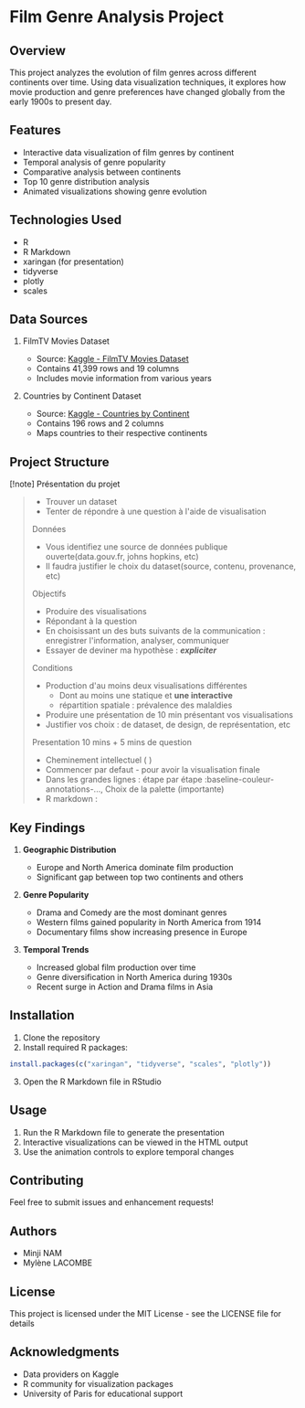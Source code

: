 # Film Genre Analysis Project

## Overview
This project analyzes the evolution of film genres across different continents over time. 
Using data visualization techniques, it explores how movie production and genre preferences have changed globally from the early 1900s to present day.

## Features
- Interactive data visualization of film genres by continent
- Temporal analysis of genre popularity
- Comparative analysis between continents
- Top 10 genre distribution analysis
- Animated visualizations showing genre evolution

## Technologies Used
- R
- R Markdown
- xaringan (for presentation)
- tidyverse
- plotly
- scales

## Data Sources
1. FilmTV Movies Dataset
   - Source: [Kaggle - FilmTV Movies Dataset](https://www.kaggle.com/datasets/stefanoleone992/filmtv-movies-dataset/data)
   - Contains 41,399 rows and 19 columns
   - Includes movie information from various years

2. Countries by Continent Dataset
   - Source: [Kaggle - Countries by Continent](https://www.kaggle.com/datasets/hserdaraltan/countries-by-continent)
   - Contains 196 rows and 2 columns
   - Maps countries to their respective continents

## Project Structure
[!note] Présentation du projet
> - Trouver un dataset 
> - Tenter de répondre à une question à l'aide de visualisation 
>
>Données 
>- Vous identifiez une source de données publique ouverte(data.gouv.fr, johns hopkins, etc)
>- Il faudra justifier le choix du dataset(source, contenu, provenance, etc)
>
>Objectifs
>- Produire des visualisations
>- Répondant à la question
>- En choisissant un des buts suivants de la communication : enregistrer l'information, analyser, communiquer
>  - Essayer de deviner ma hypothèse : ***expliciter***
>  
> Conditions
> - Production d'au moins deux visualisations différentes
> 	- Dont au moins une statique et **une interactive**
> 	- répartition spatiale : prévalence des malaldies
> - Produire une présentation de 10 min présentant vos visualisations
> - Justifier vos choix : de dataset, de design, de représentation, etc
>  
>  Presentation 10 mins + 5 mins de question
>  - Cheminement intellectuel ( )
>  - Commencer par defaut - pour avoir la visualisation finale
>  - Dans les grandes lignes : étape par étape :baseline-couleur-annotations-..., Choix de la palette (importante)
>  - R markdown : 

## Key Findings
1. **Geographic Distribution**
   - Europe and North America dominate film production
   - Significant gap between top two continents and others

2. **Genre Popularity**
   - Drama and Comedy are the most dominant genres
   - Western films gained popularity in North America from 1914
   - Documentary films show increasing presence in Europe

3. **Temporal Trends**
   - Increased global film production over time
   - Genre diversification in North America during 1930s
   - Recent surge in Action and Drama films in Asia

## Installation
1. Clone the repository
2. Install required R packages:
```R
install.packages(c("xaringan", "tidyverse", "scales", "plotly"))
```
3. Open the R Markdown file in RStudio

## Usage
1. Run the R Markdown file to generate the presentation
2. Interactive visualizations can be viewed in the HTML output
3. Use the animation controls to explore temporal changes

## Contributing
Feel free to submit issues and enhancement requests!

## Authors
- Minji NAM
- Mylène LACOMBE

## License
This project is licensed under the MIT License - see the LICENSE file for details

## Acknowledgments
- Data providers on Kaggle
- R community for visualization packages
- University of Paris for educational support
